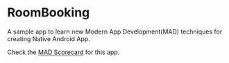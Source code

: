 # RoomBooking
A sample app to learn new Modern App Development(MAD) techniques for creating Native Android App.  
  
Check the [MAD Scorecard](https://madscorecard.withgoogle.com/scorecard/share/2909785323/) for this app.
